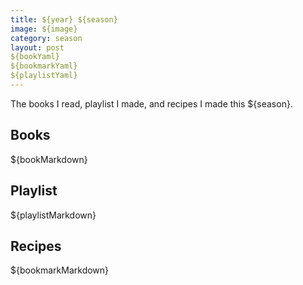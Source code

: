 ```yaml
---
title: ${year} ${season}
image: ${image}
category: season
layout: post
${bookYaml}
${bookmarkYaml}
${playlistYaml}
---
```


The books I read, playlist I made, and recipes I made this ${season}.

## Books

${bookMarkdown}

## Playlist

${playlistMarkdown}

## Recipes

${bookmarkMarkdown}
